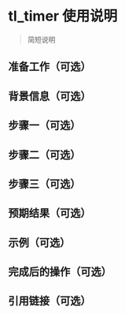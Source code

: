 # tl_timer 使用说明

> 简短说明

## 准备工作（可选）

## 背景信息（可选）

## 步骤一（可选）

## 步骤二（可选）

## 步骤三（可选）

## 预期结果（可选）

## 示例（可选）

## 完成后的操作（可选）

## 引用链接（可选）